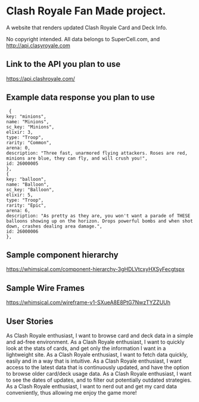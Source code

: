 # Clash Royale Fan Made project.

A website that renders updated Clash Royale Card and Deck Info.

No copyright intended. All data belongs to SuperCell.com, and http://api.clasyroyale.com

## Link to the API you plan to use

https://api.clashroyale.com/

## Example data response you plan to use

```
 {
key: "minions",
name: "Minions",
sc_key: "Minions",
elixir: 3,
type: "Troop",
rarity: "Common",
arena: 0,
description: "Three fast, unarmored flying attackers. Roses are red, minions are blue, they can fly, and will crush you!",
id: 26000005
},
{
key: "balloon",
name: "Balloon",
sc_key: "Balloon",
elixir: 5,
type: "Troop",
rarity: "Epic",
arena: 6,
description: "As pretty as they are, you won't want a parade of THESE balloons showing up on the horizon. Drops powerful bombs and when shot down, crashes dealing area damage.",
id: 26000006
},

```

## Sample component hierarchy

https://whimsical.com/component-hierarchy-3gHDLVtcxyHXSyFecgtspx

## Sample Wire Frames

https://whimsical.com/wireframe-v1-SXueA8E8PtG7NwzTYZZUUh

## User Stories

As Clash Royale enthusiast, I want to browse card and deck data in a simple and ad-free environment.
As a Clash Royale enthusiast, I want to quickly look at the stats of cards, and get only the information I want in a lightweight site.
As a Clash Royale enthusiast, I want to fetch data quickly, easily and in a way that is intuitive.
As a Clash Royale enthusiast, I want access to the latest data that is continuously updated, and have the option to browse older card/deck usage data.
As a Clash Royale enthusiast, I want to see the dates of updates, and to filter out potentially outdated strategies.
As a Clash Royale enthusiast, I want to nerd out and get my card data conveniently, thus allowing me enjoy the game more!
